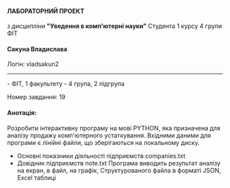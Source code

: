 #### ЛАБОРАТОРНИЙ ПРОЕКТ
*з дисципліни* **"Уведення в комп'ютерні науки"**
Студента 1 курсу 4 групи ФІТ
#### Сакуна Владислава
Логін: vladsakun2
<hr/>
- ФІТ, 1 факультету
- 4 група, 2 підгрупа 

Номер завдання: 19
#### Анотація:
Розробити інтерактивну програму на мові PYTHON, яка призначена для аналізу продажу комп'ютерного устаткування.
Вхідними даними для програми є лінійні файли, що зберігаються на локальному диску.
- Основні показники діяльності підприємств companies.txt
- Довідник підприємств note.txt
Програма виводить результат аналізу на екран, в файл, на графік, Структурованого файла в форматі JSON, Excel таблиці



